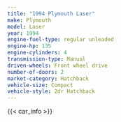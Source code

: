 ```yaml
---
title: "1994 Plymouth Laser"
make: Plymouth
model: Laser
year: 1994
engine-fuel-type: regular unleaded
engine-hp: 135
engine-cylinders: 4
transmission-type: Manual
driven-wheels: Front wheel drive
number-of-doors: 2
market-category: Hatchback
vehicle-size: Compact
vehicle-style: 2dr Hatchback
---
```


{{< car_info >}}
